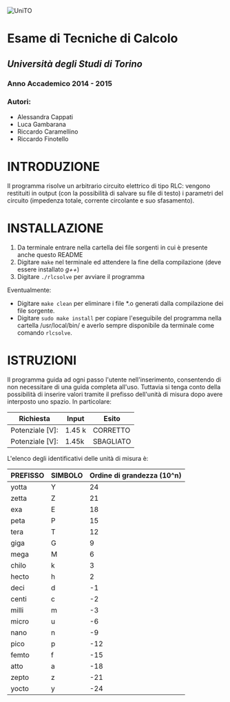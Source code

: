 ﻿![UniTO](http://www.unito.it/sites/all/themes/unitofed/img/logo.svg)

# Esame di Tecniche di Calcolo
## _Università degli Studi di Torino_
### Anno Accademico 2014 - 2015

### Autori:
* Alessandra Cappati
* Luca Gambarana
* Riccardo Caramellino
* Riccardo Finotello
        
# INTRODUZIONE

Il programma risolve un arbitrario circuito elettrico di tipo RLC: vengono
restituiti in output (con la possibilità di salvare su file di testo) i
parametri del circuito (impedenza totale, corrente circolante e suo
sfasamento).

# INSTALLAZIONE

1. Da terminale entrare nella cartella dei file sorgenti in cui è presente 
anche questo README
2. Digitare `make` nel terminale ed attendere la fine della compilazione 
(deve essere installato *g++*)
3. Digitare `./rlcsolve` per avviare il programma

Eventualmente:
* Digitare `make clean` per eliminare i file *.o generati dalla 
compilazione dei file sorgente.
* Digitare `sudo make install` per copiare l'eseguibile del programma nella 
cartella /usr/local/bin/ e averlo sempre disponibile da terminale come 
comando `rlcsolve`.
                        
# ISTRUZIONI

Il programma guida ad ogni passo l'utente nell'inserimento, consentendo di 
non necessitare di una guida completa all'uso. Tuttavia si tenga conto 
della possibilità di inserire valori tramite il prefisso dell'unità di 
misura dopo avere interposto uno spazio. In particolare:

Richiesta       | Input  | Esito
----------------|--------|----------
Potenziale [V]: | 1.45 k | CORRETTO
Potenziale [V]: | 1.45k  | SBAGLIATO
                
L'elenco degli identificativi delle unità di misura è:

PREFISSO | SIMBOLO | Ordine di grandezza (10^n)
---------|---------|---------------------------
yotta    | Y       | 24
zetta    | Z       | 21
exa      | E       | 18
peta     | P       | 15
tera     | T       | 12
giga     | G       | 9
mega     | M       | 6
chilo    | k       | 3
hecto    | h       | 2
deci     | d       | -1
centi    | c       | -2
milli    | m       | -3
micro    | u       | -6
nano     | n       | -9
pico     | p       | -12
femto    | f       | -15
atto     | a       | -18
zepto    | z       | -21
yocto    | y       | -24
